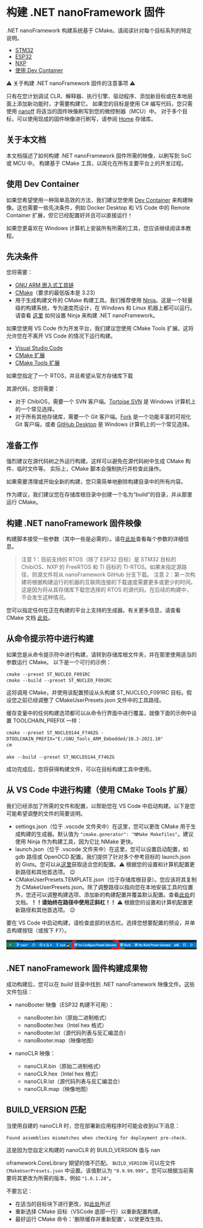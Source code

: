 # 构建 .NET nanoFramework 固件

.NET nanoFramework 构建系统基于 CMake。请阅读针对每个目标系列的特定说明。

- [STM32](build-stm32.md)
- [ESP32](build-esp32.md)
- [NXP](build-nxp.md)
- [使用 Dev Container](using-dev-container.md)

⚠️ 关于构建 .NET nanoFramework 固件的注意事项 ⚠️

只有在您计划调试 CLR、解释器、执行引擎、驱动程序、添加新目标或在本地层面上添加新功能时，才需要构建它。
如果您的目标是使用 C# 编写代码，您只需使用 [nanoff](https://github.com/nanoframework/nanoFirmwareFlasher) 将适当的固件映像刷写到您的微控制器（MCU）中。
对于多个目标，可以使用现成的固件映像进行刷写，请参阅 [Home](https://github.com/nanoframework/Home#firmware-for-reference-boards) 存储库。

## 关于本文档

本文档描述了如何构建 .NET nanoFramework 固件所需的映像，以刷写到 SoC 或 MCU 中。
构建基于 CMake 工具，以简化在所有主要平台上的开发过程。

## 使用 Dev Container

如果您希望使用一种简单高效的方法，我们建议您使用 [Dev Container](using-dev-container.md) 来构建映像。这也需要一些先决条件，例如 Docker Desktop 和 VS Code 中的 Remote Container 扩展，但它已经配置好并且可以直接运行！

如果您更喜欢在 Windows 计算机上安装所有所需的工具，您应该继续阅读本教程。

## 先决条件

您将需要：

- [GNU ARM 嵌入式工具链](https://developer.arm.com/open-source/gnu-toolchain/gnu-rm/downloads)
- [CMake](https://cmake.org/)（要求的最低版本是 3.23）
- 用于生成构建文件的 CMake 构建工具。我们推荐使用 [Ninja](https://github.com/ninja-build/ninja)。这是一个轻量级的构建系统，专为速度而设计，在 Windows 和 Linux 机器上都可以运行。请查看 [这里](cmake/ninja-build.md) 如何设置 Ninja 来构建 .NET nanoFramework。

如果您使用 VS Code 作为开发平台，我们建议您使用 CMake Tools 扩展。这将允许您在不离开 VS Code 的情况下运行构建。

- [Visual Studio Code](http://code.visualstudio.com/)
- [CMake 扩展](https://marketplace.visualstudio.com/items?itemName=twxs.cmake)
- [CMake Tools 扩展](https://marketplace.visualstudio.com/items?itemName=ms-vscode.cmake-tools)

如果您指定了一个 RTOS，并且希望从官方存储库下载

其源代码，您将需要：

- 对于 ChibiOS，需要一个 SVN 客户端。[Tortoise SVN](https://tortoisesvn.net/downloads.html) 是 Windows 计算机上的一个常见选择。
- 对于所有其他存储库，需要一个 Git 客户端。[Fork](https://git-fork.com/) 是一个功能丰富的可视化 Git 客户端，或者 [GitHub Desktop](https://desktop.github.com/) 是 Windows 计算机上的一个常见选择。

## 准备工作

强烈建议在源代码树之外运行构建。这样可以避免在源代码树中生成 CMake 构件、临时文件等。
实际上，CMake 脚本会强制执行并检查此操作。

如果需要清理或开始全新的构建，您只需简单地删除构建目录中的所有内容。

作为建议，我们建议您在存储库根目录中创建一个名为“build”的目录，并从那里运行 CMake。

## 构建 .NET nanoFramework 固件映像

构建脚本接受一些参数（其中一些是必需的）。请在[此处](cmake-presets.md)查看每个参数的详细信息。

> 注意 1：目前支持的 RTOS（除了 ESP32 目标）是 STM32 目标的 ChibiOS、NXP 的 FreeRTOS 和 TI 目标的 TI-RTOS。如果未指定源路径，则源文件将从 nanoFramework GitHub 分支下载。
> 注意 2：第一次构建将根据构建运行的机器的互联网连接的下载速度需要更多或更少的时间。这是因为将从其存储库下载您选择的 RTOS 的源代码。在后续的构建中，不会发生这种情况。

您可以指定任何在正在构建的平台上支持的生成器。有关更多信息，请查看 CMake 文档 [此处](https://cmake.org/cmake/help/v3.23/manual/cmake-generators.7.html?highlight=generator)。

## 从命令提示符中进行构建

如果您是从命令提示符中进行构建，请转到存储库根文件夹，并在那里使用适当的参数运行 CMake。
以下是一个可行的示例：

```text
cmake --preset ST_NUCLEO_F091RC
cmake --build --preset ST_NUCLEO_F091RC
```

这将调用 CMake，并使用该配置预设从头构建 ST_NUCLEO_F091RC 目标。假设您之前已经调整了 CMakeUserPresets.json 文件中的工具路径。

缓存变量中的任何构建选项都可以从命令行界面中进行覆盖，就像下面的示例中设置 TOOLCHAIN_PREFIX 一样：

```text
cmake --preset ST_NUCLEO144_F746ZG -DTOOLCHAIN_PREFIX="E:/GNU_Tools_ARM_Embedded/10.3-2021.10"
cm

ake --build --preset ST_NUCLEO144_F746ZG
```

成功完成后，您将获得构建文件，可以在目标构建工具中使用。

## 从 VS Code 中进行构建（使用 CMake Tools 扩展）

我们已经添加了所需的文件和配置，以帮助您在 VS Code 中启动构建。以下是您可能希望调整的文件的简要说明。

- settings.json（位于 .vscode 文件夹中）在这里，您可以更改 CMake 用于生成构建的生成器。默认值为 ```"cmake.generator": "NMake Makefiles"```。建议使用 Ninja 作为构建工具，因为它比 NMake 更快。
- launch.json（位于 .vscode 文件夹中）在这里，您可以设置启动配置，如 gdb 路径或 OpenOCD 配置。我们提供了针对多个参考目标的 launch.json 的 Gists。您可以从[这里](https://gist.github.com/nfbot)获取适合您的配置。:warning: 根据您的设置和计算机配置更新路径和其他首选项。 :wink:
- CMakeUserPresets.TEMPLATE.json（位于存储库根目录）。您应该将其复制为 CMakeUserPresets.json。除了调整路径以指向您在本地安装工具的位置外，您还可以调整构建选项、添加新的构建配置并覆盖默认配置。查看[此处](https://github.com/microsoft/vscode-cmake-tools/blob/main/docs/cmake-presets.md)的文档。**！！请始终在路径中使用正斜杠！！**
:warning: 根据您的设置和计算机配置更新路径和其他首选项。 :wink:

要在 VS Code 中启动构建，请检查底部的状态栏。选择您想要配置的预设，并单击构建按钮（或按下 <kbd>F7</kbd>）。

![choose-preset](../../images/building/vs-code-bottom-tolbar-choose-preset.png)

## .NET nanoFramework 固件构建成果物

成功构建后，您可以在 *build* 目录中找到 .NET nanoFramework 映像文件。这些文件包括：

- nanoBooter 映像（ESP32 构建不可用）：

  - nanoBooter.bin（原始二进制格式）
  - nanoBooter.hex（Intel hex 格式）
  - nanoBooter.lst（源代码列表与反汇编混合）
  - nanoBooter.map（映像地图）

- nanoCLR 映像：

  - nanoCLR.bin（原始二进制格式）
  - nanoCLR.hex（Intel hex 格式）
  - nanoCLR.lst（源代码列表与反汇编混合）
  - nanoCLR.map（映像地图）

## BUILD_VERSION 匹配

当使用自建的 nanoCLR 时，您在部署新应用程序时可能会收到以下消息：

```text
Found assemblies mismatches when checking for deployment pre-check.
```

这是因为您自定义构建的 nanoCLR 的 BUILD_VERSION 值与 nan

oframework.CoreLibrary 期望的值不匹配。
`BUILD_VERSION` 可以在文件 `CMakeUserPresets.json` 中设置。该值默认为 `"0.9.99.999"`。您可以根据当前需要将其更改为所需的版本，例如 `"1.6.1.28"`。

不要忘记：

- 在适当的目标块下进行更改，如[此处](cmake-presets.md)所述
- 重新选择 CMake 目标（VSCode 底部一行）以重新配置构建。
- 最好运行 CMake 命令：'删除缓存并重新配置'，以使更改生效。